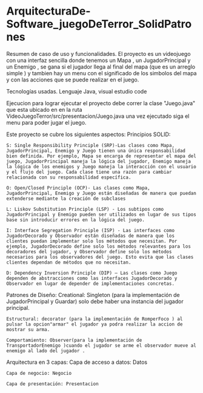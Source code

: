 # ArquitecturaDe-Software_juegoDeTerror_SolidPatrones


Resumen de caso de uso y funcionalidades.
    El proyecto es un videojuego con una interfaz sencilla donde tenemos un Mapa , un JugadorPrincipal y un Enemigo , se gana si el jugador llega al final del mapa (que es un arreglo simple ) y tambien hay un menu con el significado de los simbolos del mapa y con las acciones que se puede realizar en el juego.

Tecnologías usadas.
    Lenguaje Java, visual estudio code

Ejecucion 
    para lograr ejecutar el proyecto debe correr la clase "Juego.java" que esta ubicado en en la ruta VideoJuegoTerror/src/presentacion/Juego.java 
    una vez ejecutado siga el menu para poder jugar el juego.



Este proyecto se  cubre los siguientes aspectos:
Principios SOLID:

    S: Single Responsibility Principle (SRP)-Las clases como Mapa, JugadorPrincipal, Enemigo y Juego tienen una única responsabilidad bien definida. Por ejemplo, Mapa se encarga de representar el mapa del juego, JugadorPrincipal maneja la lógica del jugador, Enemigo maneja la lógica de los enemigos y Juego maneja la interacción con el usuario y el flujo del juego. Cada clase tiene una razón para cambiar relacionada con su responsabilidad específica.

    O: Open/Closed Principle (OCP)- Las clases como Mapa, JugadorPrincipal, Enemigo y Juego están diseñadas de manera que puedan extenderse mediante la creación de subclases 

    L: Liskov Substitution Principle (LSP) - Los subtipos como JugadorPrincipal y Enemigo pueden ser utilizados en lugar de sus tipos base sin introducir errores en la lógica del juego.

    I: Interface Segregation Principle (ISP) - Las interfaces como JugadorDecorado y Observador están diseñadas de manera que los clientes puedan implementar solo los métodos que necesitan. Por ejemplo, JugadorDecorado define solo los métodos relevantes para los decoradores del jugador, y Observador define solo los métodos necesarios para los observadores del juego. Esto evita que las clases clientes dependan de métodos que no necesitan.

    D: Dependency Inversion Principle (DIP) – Las clases como Juego dependen de abstracciones como las interfaces JugadorDecorado y Observador en lugar de depender de implementaciones concretas. 

Patrones de Diseño:
    Creational: Singleton (para la implementación de JugadorPrincipal y Guardar) solo debe haber una instancia del jugador principal.

    Estructural: decorator (para la implementación de RomperFoco ) al pulsar la opcion"armar" el jugador ya podra realizar la accion de mostrar su arma.

    Comportamiento: Observer(para la implementación de TransportadorEnemigo )cuando el jugador se arme el observador mueve al enemigo al lado del jugador .

Arquitectura en 3 capas:
    Capa de acceso a datos: Datos

    Capa de negocio: Negocio

    Capa de presentación: Presentacion



